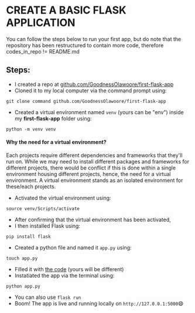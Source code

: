 # CREATE A BASIC FLASK APPLICATION
You can follow the steps below to run your first app, but do note that the repository has been restructured to contain more code, therefore codes_in_repo != README.md
## Steps:
- I created a repo at [github.com/GoodnessOlawoore/first-flask-app](https://github.com/GoodnessOlawoore/first-flask-app)
- Cloned it to my local computer via the command prompt using:

```
git clone command github.com/GoodnessOlawoore/first-flask-app
```
- Created a virtual environment named ```venv``` (yours can be "env") inside my **first-flask-app** folder using:

```
python -m venv venv
```
#### Why the need for a virtual environment?
Each projects require different dependencies and frameworks that they'll run on. While we may need to install different packages and frameworks for different projects, there would be conflict if this is done within a single environment housing different projects, hence, the need for a virtual environment. A virtual environment stands as an isolated environment for these/each projects.
- Activated the virtual environment using:

```
source venv/Scripts/activate
```
- After confirming that the virtual environment has been activated,
- I then installed Flask using:

```
pip install flask
```
- Created a python file and named it ```app.py``` using:
```
touch app.py
```
- Filled it with [the code](https://github.com/GoodnessOlawoore/first-flask-app/blob/main/app.py) (yours will be different)
- Instatiated the app via the terminal using:
```
python app.py 
```
- You can also use ```flask run```
- Boom! The app is live and running locally on  ```http://127.0.0.1:5000```😄
